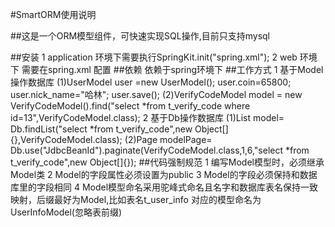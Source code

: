 #SmartORM使用说明

##这是一个ORM模型组件，可快速实现SQL操作,目前只支持mysql

##安装
1 application 环境下需要执行SpringKit.init("spring.xml");
2 web 环境下 需要在spring.xml 配置 <bean class="com.iih5.smartorm.kit.SpringKit"/>
##依赖
依赖于spring环境下
##工作方式
1 基于Model操作数据库
  (1)UserModel user =new UserModel();
  user.coin=65800;
  user.nick_name="哈林";
  user.save();
  (2)VerifyCodeModel model = new VerifyCodeModel().find("select *from t_verify_code where id=13",VerifyCodeModel.class);
2 基于Db操作数据库
  (1)List<VerifyCodeModel> model= Db.findList("select *from t_verify_code",new Object[]{},VerifyCodeModel.class);
  (2)Page<VerifyCodeModel> modelPage= Db.use("JdbcBeanId").paginate(VerifyCodeModel.class,1,6,"select *from t_verify_code",new Object[]{});
##代码强制规范
1 编写Model模型时，必须继承Model类
2 Model的字段属性必须设置为public
3 Model的字段必须保持和数据库里的字段相同
4 Model模型命名采用驼峰式命名且名字和数据库表名保持一致映射，后缀最好为Model,比如表名t_user_info 对应的模型命名为UserInfoModel(忽略表前缀)

